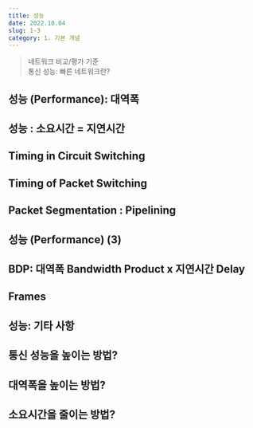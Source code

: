 ```yaml
---
title: 성능
date: 2022.10.04
slug: 1-3
category: 1. 기본 개념
---
```


>네트워크 비교/평가 기준 <br>
>통신 성능: 빠른 네트워크란?

## 성능 (Performance): 대역폭

## 성능 : 소요시간 = 지연시간

## Timing in Circuit Switching

## Timing of Packet Switching

## Packet Segmentation : Pipelining

## 성능 (Performance) (3)

## BDP: 대역폭 Bandwidth Product x 지연시간 Delay

## Frames

## 성능: 기타 사항

## 통신 성능을 높이는 방법?

## 대역폭을 높이는 방법?

## 소요시간을 줄이는 방법?
